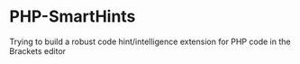 PHP-SmartHints
==============

Trying to build a robust code hint/intelligence extension for PHP code in the Brackets editor
